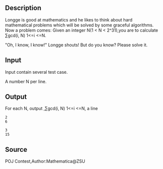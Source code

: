 <h2>Description</h2><p>Longge is good at mathematics and he likes to think about hard mathematical problems which will be solved by some graceful algorithms. Now a problem comes: Given an integer N(1 &lt; N &lt; 2^31),you are to calculate   ∑gcd(i, N) 1&lt;=i &lt;=N.</p><p>"Oh, I know, I know!" Longge shouts! But do you know? Please solve it.</p><h2>Input</h2><p>Input contain several test case.</p><p>A number N per line.</p><h2>Output</h2><p>For each N, output ,∑gcd(i, N) 1&lt;=i &lt;=N, a line</p>

<pre><code class="language-input1">2
6</code></pre>

<pre><code class="language-output1">3
15</code></pre>

<h2>Source</h2><p>POJ Contest,Author:Mathematica@ZSU</p>
